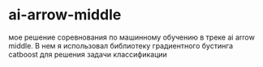 # ai-arrow-middle

мое решение соревнования по машинному обучению в треке ai arrow middle. 
В нем я использовал библиотеку градиентного бустинга catboost для решения задачи классификации
